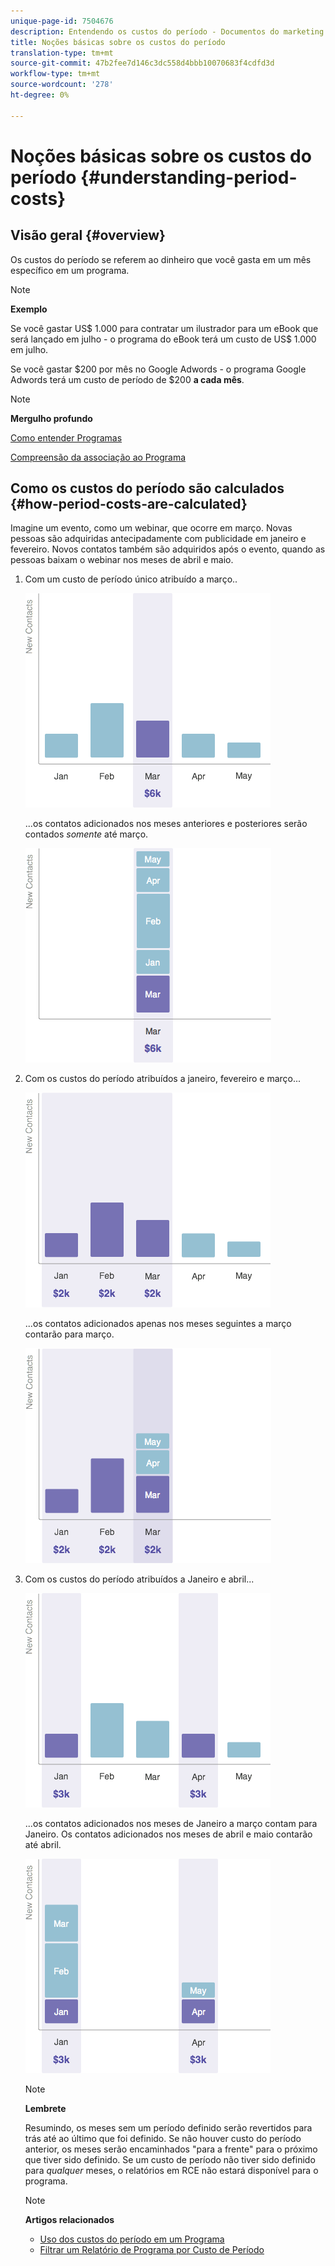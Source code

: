 ```yaml
---
unique-page-id: 7504676
description: Entendendo os custos do período - Documentos do marketing - Documentação do produto
title: Noções básicas sobre os custos do período
translation-type: tm+mt
source-git-commit: 47b2fee7d146c3dc558d4bbb10070683f4cdfd3d
workflow-type: tm+mt
source-wordcount: '278'
ht-degree: 0%

---
```



# Noções básicas sobre os custos do período {#understanding-period-costs}

## Visão geral {#overview}

Os custos do período se referem ao dinheiro que você gasta em um mês específico em um programa.

>[!NOTE]
>
>**Exemplo**
>
>Se você gastar US$ 1.000 para contratar um ilustrador para um eBook que será lançado em julho - o programa do eBook terá um custo de US$ 1.000 em julho.
>
>Se você gastar $200 por mês no Google Adwords - o programa Google Adwords terá um custo de período de $200 **a cada mês**.

>[!NOTE]
>
>**Mergulho profundo**
>
>[Como entender Programas](../../../../product-docs/core-marketo-concepts/programs/creating-programs/understanding-programs.md)
>
>[Compreensão da associação ao Programa](../../../../product-docs/core-marketo-concepts/programs/creating-programs/understanding-program-membership.md)

## Como os custos do período são calculados {#how-period-costs-are-calculated}

Imagine um evento, como um webinar, que ocorre em março. Novas pessoas são adquiridas antecipadamente com publicidade em janeiro e fevereiro. Novos contatos também são adquiridos após o evento, quando as pessoas baixam o webinar nos meses de abril e maio.

1. Com um custo de período único atribuído a março..

   ![](assets/graph1.png)

   ...os contatos adicionados nos meses anteriores e posteriores serão contados *somente* até março.

   ![](assets/graph2.png)

1. Com os custos do período atribuídos a janeiro, fevereiro e março...

   ![](assets/graph3.png)

   ...os contatos adicionados apenas nos meses seguintes a março contarão para março.

   ![](assets/graph4.png)

1. Com os custos do período atribuídos a Janeiro e abril...

   ![](assets/graph5.png)

   ...os contatos adicionados nos meses de Janeiro a março contam para Janeiro. Os contatos adicionados nos meses de abril e maio contarão até abril.

   ![](assets/graph6.png)

   >[!NOTE]
   >
   >**Lembrete**
   >
   >
   >Resumindo, os meses sem um período definido serão revertidos para trás até ao último que foi definido. Se não houver custo do período anterior, os meses serão encaminhados &quot;para a frente&quot; para o próximo que tiver sido definido. Se um custo de período não tiver sido definido para *qualquer* meses, o relatórios em RCE não estará disponível para o programa.

   >[!NOTE]
   >
   >**Artigos relacionados**
   >
   >    
   >    
   >    * [Uso dos custos do período em um Programa](using-period-costs-in-a-program.md)
   >    * [Filtrar um Relatório de Programa por Custo de Período](../../../../product-docs/core-marketo-concepts/programs/program-performance-report/filter-a-program-report-by-period-cost.md)


